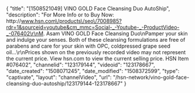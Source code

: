{
    "title": "[1508521049] VINO GOLD Face Cleansing Duo  AutoShip",
    "description": "For More Info or to Buy Now: http:\/\/www.hsn.com\/products\/seo\/7008985?rdr=1&sourceid=youtube&cm_mmc=Social-_-Youtube-_-ProductVideo-_-076402\r\nM. Asam VINO GOLD Face Cleansing Duo\nPamper your skin and indulge your senses. Both of these cleansing formulations are free of parabens and care for your skin with OPC, coldpressed grape seed oil...\r\nPrices shown on the previously recorded video may not represent the current price.  View hsn.com to view the current selling price. HSN Item #076402",
    "channelid": "123179144",
    "videoid": "123178667",
    "date_created": "1508071245",
    "date_modified": "1508372599",
    "type": "captivate",
    "layout": "channelVideo",
    "url": "\/hsn-network\/vino-gold-face-cleansing-duo-autoship\/123179144-123178667"
}